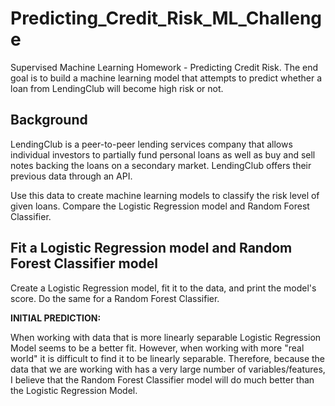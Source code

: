 # Predicting_Credit_Risk_ML_Challenge
Supervised Machine Learning Homework - Predicting Credit Risk. The end goal is to build a machine learning model that attempts to predict whether a loan from LendingClub will become high risk or not. 

## Background

LendingClub is a peer-to-peer lending services company that allows individual investors to partially fund personal loans as well as buy and sell notes backing the loans on a secondary market. LendingClub offers their previous data through an API.

Use this data to create machine learning models to classify the risk level of given loans. Compare the Logistic Regression model and Random Forest Classifier.

## Fit a Logistic Regression model and Random Forest Classifier model

Create a Logistic Regression model, fit it to the data, and print the model's score. Do the same for a Random Forest Classifier. 

**INITIAL PREDICTION:** 

When working with data that is more linearly separable Logistic Regression Model seems to be a better fit. However, when working with more "real world" it is difficult to find it to be linearly separable.  Therefore, because the data that we are working with has a very large number of variables/features, I  believe that the Random Forest Classifier model will do much better than the  Logistic Regression Model. 

